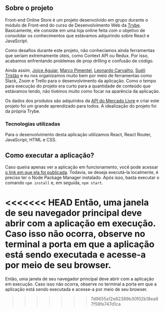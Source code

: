 ## Sobre o projeto
Front-end Online Store é um projeto desenvolvido em grupo durante o módulo de Front-end do curso de Desenvolvimento Web da [Trybe](https://betrybe.com). Basicamente, ele consiste em uma loja online feita com o objetivo de consolidar os conhecimentos que estávamos adquirindo sobre React e JavaScript.

Como desafios durante este projeto, não conhecíamos ainda ferramentas que seriam extremamente úteis, como Context API ou Redux. Por isso, acabamos enfrentando problemas de prop drilling e confusão de código.

Ainda assim, [Joice Aguiar](https://github.com/joiceaguiar), [Marco Pimentel](https://github.com/cothulio), [Leonardo Carvalho](https://github.com/LeoCarvalhoF), [Suéli Tristão](https://github.com/stcosta55) e eu nos organizamos muito bem por meio de ferramentas como Slack, Zoom e Trello para o desenvolvimento da aplicação. Como o tempo para execução do projeto era curto para a quantidade de conteúdo que estávamos tendo, não tivémos muito como focar na aparência da aplicação.

Os dados dos produtos são adquiridos da [API do Mercado Livre](https://developers.mercadolivre.com.br/pt_br/api-docs-pt-br) e criar este projeto foi um grande aprendizado para todos. A idealização do projeto foi da própria Trybe.
### Tecnologias utilizadas
Para o desenvolvimento desta aplicação utilizamos React, React Router, JavaScript, HTML e CSS.
## Como executar a aplicação?
Caso queira apenas ver a aplicação em funcionamento, você pode acessar [o link em que ela foi publicada](https://wes-santos.github.io/frontend-online-store). Todavia, se deseja executá-la localmente, é preciso ter o Node Package Manager instalado. Após isso, basta executar o comando `npm install` e, em seguida, `npm start`.

<<<<<<< HEAD
Então, uma janela de seu navegador principal deve abrir com a aplicação em execução. Caso isso não ocorra, observe no terminal a porta em que a aplicação está sendo executada e acesse-a por meio de seu browser.
=======
Então, uma janela de seu navegador principal deve abrir com a aplicação em execução. Caso isso não ocorra, observe no terminal a porta em que a aplicação está sendo executada e acesse-a por meio de seu browser.
>>>>>>> 7d9655a12e82389b30f02b18ea67f58fe747d1ca
